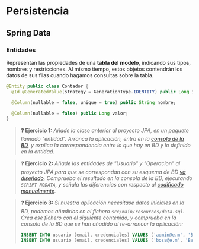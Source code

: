 # Persistencia
## Spring Data
### Entidades

Representan las propiedades de una **tabla del modelo**, indicando sus tipos, nombres y restricciones. Al mismo tiempo, estos objetos contendrán los datos de sus filas cuando hagamos consultas sobre la tabla.

```java
@Entity public class Contador {
  @Id @GeneratedValue(strategy = GenerationType.IDENTITY) public Long id;

  @Column(nullable = false, unique = true) public String nombre;

  @Column(nullable = false) public Long valor;
}
```

> **❓ Ejercicio 1:** _Añade la clase anterior al proyecto JPA, en un paquete llamado "entidad". Arranca la aplicación, entra en la [consola de la BD](http://localhost:8080/h2-console), y explica la correspondencia entre lo que hay en BD y lo definido en la entidad._

> **❓ Ejercicio 2:** _Añade las entidades de "Usuario" y "Operacion" al proyecto JPA para que se correspondan con su esquema de BD [ya diseñado](relacionales.md). Comprueba el resultado en la consola de la BD, ejecutando `SCRIPT NODATA`, y señala las diferencias con respecto al [codificado manualmente](sql.md)._

> **❓ Ejercicio 3:** _Si nuestra aplicación necesitase datos iniciales en la BD, podemos añadirlos en el fichero `src/main/resources/data.sql`. Crea ese fichero con el siguiente contenido, y comprueba en la consola de la BD que se han añadido al re-arrancar la aplicación:_
> ```sql
> INSERT INTO usuario (email, credenciales) VALUES ('admin@e.m', 'Basic YWRtaW5AZS5tOmFkbWlu');
> INSERT INTO usuario (email, credenciales) VALUES ('boss@e.m', 'Basic Ym9zc0BlLm06Ym9z');
> ```

